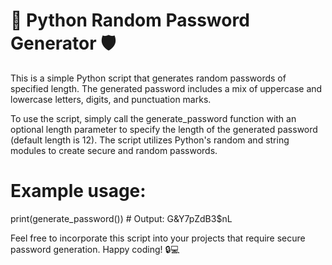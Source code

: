 # 🐍 Python Random Password Generator 🛡️ 

This is a simple Python script that generates random passwords of specified length. The generated password includes a mix of uppercase and lowercase letters, digits, and punctuation marks.

To use the script, simply call the generate_password function with an optional length parameter to specify the length of the generated password (default length is 12). The script utilizes Python's random and string modules to create secure and random passwords.

# Example usage:
print(generate_password())  # Output: G&Y7pZdB3$nL


Feel free to incorporate this script into your projects that require secure password generation. Happy coding! 🔒💻